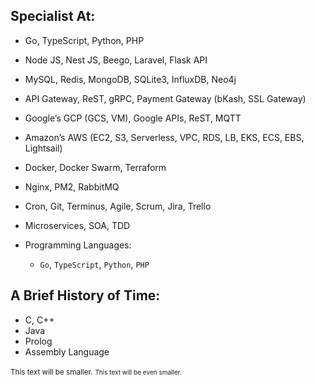 ## Specialist At:
- Go, TypeScript, Python, PHP
- Node JS, Nest JS, Beego, Laravel, Flask API
- MySQL, Redis, MongoDB, SQLite3, InfluxDB, Neo4j
- API Gateway, ReST, gRPC, Payment Gateway (bKash, SSL Gateway)
- Google’s GCP (GCS, VM), Google APIs, ReST, MQTT
- Amazon’s AWS (EC2, S3, Serverless, VPC, RDS, LB, EKS, ECS, EBS, Lightsail)
- Docker, Docker Swarm, Terraform
- Nginx, PM2, RabbitMQ
- Cron, Git, Terminus, Agile, Scrum, Jira, Trello
- Microservices, SOA, TDD

- Programming Languages:
  - `Go`, `TypeScript`, `Python`, `PHP`

## A Brief History of Time:
- C, C++
- Java
- Prolog
- Assembly Language

<small>This text will be smaller.</small>
<small style="font-size: 10px;">This text will be even smaller.</small>
